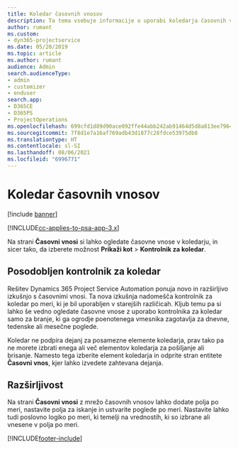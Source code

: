 ```yaml
---
title: Koledar časovnih vnosov
description: Ta tema vsebuje informacije o uporabi koledarja časovnih vnosov.
author: rumant
ms.custom:
- dyn365-projectservice
ms.date: 05/20/2019
ms.topic: article
ms.author: rumant
audience: Admin
search.audienceType:
- admin
- customizer
- enduser
search.app:
- D365CE
- D365PS
- ProjectOperations
ms.openlocfilehash: 699cfd1d89d90ace092ffe44abb242ab91464d5d8a813ee7964e923abe245d21
ms.sourcegitcommit: 7f8d1e7a16af769adb43d1877c28fdce53975db8
ms.translationtype: HT
ms.contentlocale: sl-SI
ms.lasthandoff: 08/06/2021
ms.locfileid: "6996771"
---
```

# <a name="time-entry-calendar"></a>Koledar časovnih vnosov

[!include [banner](../includes/psa-now-project-operations.md)]

[!INCLUDE[cc-applies-to-psa-app-3.x](../includes/cc-applies-to-psa-app-3x.md)]

Na strani **Časovni vnosi** si lahko ogledate časovne vnose v koledarju, in sicer tako, da izberete možnost **Prikaži kot** \> **Kontrolnik za koledar**.

## <a name="updated-calendar-control"></a>Posodobljen kontrolnik za koledar

Rešitev Dynamics 365 Project Service Automation ponuja novo in razširljivo izkušnjo s časovnimi vnosi. Ta nova izkušnja nadomešča kontrolnik za koledar po meri, ki je bil uporabljen v starejših različicah. Kljub temu pa si lahko še vedno ogledate časovne vnose z uporabo kontrolnika za koledar samo za branje, ki ga ogrodje poenotenega vmesnika zagotavlja za dnevne, tedenske ali mesečne poglede.

Koledar ne podpira dejanj za posamezne elemente koledarja, prav tako pa ne morete izbrati enega ali več elementov koledarja za pošiljanje ali brisanje. Namesto tega izberite element koledarja in odprite stran entitete **Časovni vnos**, kjer lahko izvedete zahtevana dejanja.

## <a name="extensibility"></a>Razširljivost

Na strani **Časovni vnosi** z mrežo časovnih vnosov lahko dodate polja po meri, nastavite polja za iskanje in ustvarite poglede po meri. Nastavite lahko tudi poslovno logiko po meri, ki temelji na vrednostih, ki so izbrane ali vnesene v polja po meri.


[!INCLUDE[footer-include](../includes/footer-banner.md)]